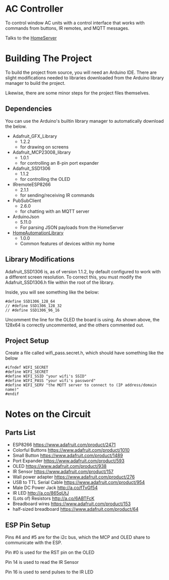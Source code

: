 AC Controller
==============

To control window AC units with a control interface that works with commands from buttons, IR remotes, and MQTT messages.

Talks to the [HomeServer](https://github.com/grnt426/HomeServer)

Building The Project
======================

To build the project from source, you will need an Arduino IDE. There are slight modifications needed to libraries downloaded from the Arduino library manager to build the project.

Likewise, there are some minor steps for the project files themselves.

Dependencies
-------------

You can use the Arduino's builtin library manager to automatically download the below.

* Adafruit_GFX_Library
  * 1.2.2
  * for drawing on screens
* Adafruit_MCP23008_library
  * 1.0.1
  * for controlling an 8-pin port expander
* Adafruit_SSD1306
  * 1.1.2
  * for controlling the OLED
* IRremoteESP8266
  * 2.1.1
  * for sending/receiving IR commands
* PubSubClient
  * 2.6.0
  * for chatting with an MQTT server
* ArduinoJson
  * 5.11.0
  * For parsing JSON payloads from the HomeServer
* [HomeAutomationLibrary](https://github.com/grnt426/HomeAutomationLibrary)
  * 1.0.0
  * Common features of devices within my home 

Library Modifications
---------------------

Adafruit_SSD1306 is, as of version 1.1.2, by default configured to work with a different screen resolution. To correct this, you must modify the Adafruit_SSD1306.h file within the root of the library.

Inside, you will see something like the below:

    #define SSD1306_128_64
    // #define SSD1306_128_32
    // #define SSD1306_96_16
    
Uncomment the line for the OLED the board is using. As shown above, the 128x64 is correctly uncommented, and the others commented out.

Project Setup
-------------

Create a file called wifi_pass.secret.h, which should have something like the below

    #ifndef WIFI_SECRET
    #define WIFI_SECRET
    #define WIFI_SSID "your wifi's SSID"
    #define WIFI_PASS "your wifi's password"
    #define WIFI_SERV "the MQTT server to connect to (IP address/domain name)"
    #endif
    
Notes on the Circuit
====================

Parts List
-----------

* ESP8266 https://www.adafruit.com/product/2471
* Colorful Buttons https://www.adafruit.com/product/1010
* Small Button https://www.adafruit.com/product/1489
* Port Expander https://www.adafruit.com/product/593
* OLED https://www.adafruit.com/product/938
* IR Sensor https://www.adafruit.com/product/157
* Wall power adapter https://www.adafruit.com/product/276
* USB to TTL Serial Cable https://www.adafruit.com/product/954
* Male DC Power Jack http://a.co/fTvGf54 
* IR LED http://a.co/865qUtJ 
* (Lots of) Resistors http://a.co/6ABTFcK 
* Breadboard wires https://www.adafruit.com/product/153
* half-sized breadboard https://www.adafruit.com/product/64

ESP Pin Setup
--------------
Pins #4 and #5 are for the i2c bus, which the MCP and OLED share to communicate with the ESP.

Pin #0 is used for the RST pin on the OLED

Pin 14 is used to read the IR Sensor

Pin 16 is used to send pulses to the IR LED